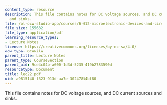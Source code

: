 ```yaml
---
content_type: resource
description: This file contains notes for DC voltage sources, and DC current sources
  and sinks.
file: /ol-ocw-studio-app/courses/6-012-microelectronic-devices-and-circuits-fall-2005/a9815140f323913daa7e30247854bf80_lec22.pdf
file_size: 155632
file_type: application/pdf
learning_resource_types:
- Lecture Notes
license: https://creativecommons.org/licenses/by-nc-sa/4.0/
ocw_type: OCWFile
parent_title: Lecture Notes
parent_type: CourseSection
parent_uid: 9ce4c04b-a600-1d3d-5235-419b2783590d
resourcetype: Document
title: lec22.pdf
uid: a9815140-f323-913d-aa7e-30247854bf80
---
```

This file contains notes for DC voltage sources, and DC current sources and sinks.
